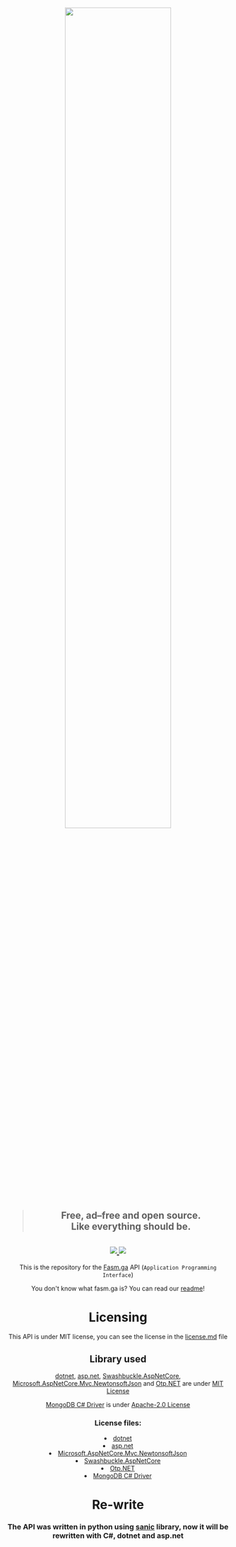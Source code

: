 <h1 align="center">
  <a href="https://www.fasmga.org"><img src="https://github.com/fasm-ga/fasmga/blob/main/assets/big-fucking-frog.png?raw=true" width="69%"/></a>
</h1>

<h2 align="center">
  <blockquote>Free, ad–free and open source.<br>
  Like everything should be.</blockquote>
</h2>

<h2 align="center">
  </a>
    <a href="">
    <img src="https://img.shields.io/static/v1?color=7014e8&label=language&message=dotnet&style=for-the-badge"/>
  </a>
  <a href="">
    <img src="https://img.shields.io/static/v1?color=04977c&label=api+status&message=work+in+progress&style=for-the-badge"/>
  </a>
</h2>

<div align="center">
  This is the repository for the <a href="https://www.fasmga.org">Fasm.ga</a> API (<code>Application Programming Interface</code>)

  You don't know what fasm.ga is? You can read our <a href="https://github.com/fasm-ga/fasmga/blob/main/README.md">readme</a>!

  <h1>Licensing</h1>

  <!-- TODO: update the license file url, but for now is good -->

  This API is under MIT license, you can see the license in the <a href="https://github.com/fasm-ga/api/blob/main/License.md">license.md</a> file</a>

  <h2>Library used</h2>

  <a href="https://dotnet.microsoft.com/">dotnet</a>, <a href="https://dotnet.microsoft.com/apps/aspnet">asp.net</a>, <a href="https://www.nuget.org/packages/Swashbuckle.AspNetCore/">Swashbuckle.AspNetCore</a>, <a href="https://www.nuget.org/packages/Microsoft.AspNetCore.Mvc.NewtonsoftJson">Microsoft.AspNetCore.Mvc.NewtonsoftJson</a> and <a href="https://www.nuget.org/packages/Otp.NET">Otp.NET</a> are under <a href="https://opensource.org/licenses/MIT">MIT License</a></h3>

  <a href="https://mongodb.github.io/mongo-csharp-driver/">MongoDB C# Driver</a> is under <a href="http://www.apache.org/licenses/LICENSE-2.0">Apache-2.0 License</a>

  <h3>License files:</h3>

  <li>
    <a href="https://github.com/dotnet/runtime/blob/main/LICENSE.TXT">dotnet</a>
  </li>
  <li>
    <a href="https://github.com/dotnet/aspnetcore/blob/main/LICENSE.txt">asp.net</a>
  </li>
  <li>
    <a href="https://github.com/dotnet/aspnetcore/blob/main/LICENSE.txt">Microsoft.AspNetCore.Mvc.NewtonsoftJson</a>
  </li>
  <li>
    <a href="https://github.com/domaindrivendev/Swashbuckle.AspNetCore/blob/master/LICENSE">Swashbuckle.AspNetCore</a>
  </li>
  <li>
    <a href="https://github.com/kspearrin/Otp.NET/blob/master/LICENSE.txt">Otp.NET</a>
  </li>
  <li>
    <a href="https://github.com/mongodb/mongo-csharp-driver/blob/master/License.txt">MongoDB C# Driver</a>
  </li>

  <h1 >Re-write</h1>

  <h3 >The API was written in python using <a href="https://sanicframework.org/">sanic</a> library, now it will be rewritten with C#, dotnet and asp.net</h3>
</div>
